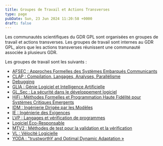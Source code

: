 ```yaml
---
title: Groupes de Travail et Actions Transverses
type: page
pubDate: Sun, 23 Jun 2024 11:20:58 +0000
draft: false
---
```


Les communautés scientifiques du GDR GPL sont organisées en groupes de travail et actions transverses. Les groupes de travail sont internes au GDR GPL, alors que les actions transverses réunissent une communauté associée à plusieurs GDR.

Les groupes de travail sont les suivants :

  * [AFSEC : Approches Formelles des Systèmes Embarqués Communicants](https://lig-gdr-gpl.imag.fr/?page_id=109)
  * [CLAP : Compilation, Langages, Analyses, Parallélisme](https://lig-gdr-gpl.imag.fr/?page_id=137)
  * [Debugging](https://lig-gdr-gpl.imag.fr/?page_id=163)
  * [GLIA : Génie Logiciel et Intelligence Artificielle](https://lig-gdr-gpl.imag.fr/?page_id=174)
  * [GL_Sec : La sécurité dans le développement logiciel](https://lig-gdr-gpl.imag.fr/?page_id=196)
  * [HiFi : Méthodes Formelles et Programmation Haute Fidélité pour Systèmes Critiques Émergents](https://lig-gdr-gpl.imag.fr/?page_id=156)
  * [IDM : Ingénierie Dirigée par les Modèles](https://lig-gdr-gpl.imag.fr/?page_id=202)
  * [IE : Ingénierie des Exigences](https://lig-gdr-gpl.imag.fr/?page_id=213)
  * [LVP : Langages et vérification de programmes](https://lig-gdr-gpl.imag.fr/?page_id=135)
  * [Logiciel Éco-Responsable](https://lig-gdr-gpl.imag.fr/?page_id=241)
  * [MTV2 : Méthodes de test pour la validation et la vérification](https://lig-gdr-gpl.imag.fr/?page_id=113)
  * [VL : Vélocité Logicielle](https://lig-gdr-gpl.imag.fr/?page_id=235)
  * [YODA : "trustworthY and Optimal Dynamic Adaptation »](https://lig-gdr-gpl.imag.fr/?page_id=228)



